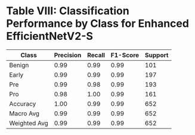 # Table VIII: Classification Performance by Class for Enhanced EfficientNetV2-S

| Class | Precision | Recall | F1-Score | Support |
|-------|-----------|--------|----------|---------|
| Benign | 0.99 | 0.99 | 0.99 | 101 |
| Early | 0.99 | 0.99 | 0.99 | 197 |
| Pre | 0.99 | 0.98 | 0.99 | 193 |
| Pro | 0.98 | 1.00 | 0.99 | 161 |
| Accuracy | 1.00 | 0.99 | 0.99 | 652 |
| Macro Avg | 0.99 | 0.99 | 0.99 | 652 |
| Weighted Avg | 0.99 | 0.99 | 0.99 | 652 |
